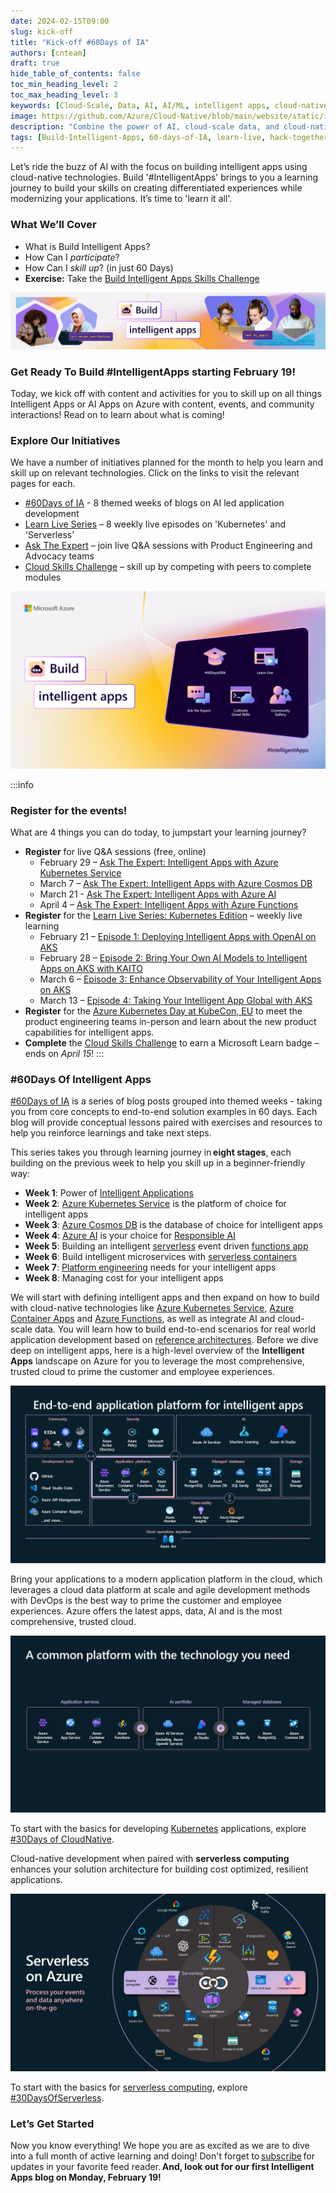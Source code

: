 ```yaml
---
date: 2024-02-15T09:00
slug: kick-off
title: "Kick-off #60Days of IA"
authors: [cnteam]
draft: true
hide_table_of_contents: false
toc_min_heading_level: 2
toc_max_heading_level: 3
keywords: [Cloud-Scale, Data, AI, AI/ML, intelligent apps, cloud-native, 60-days, enterprise apps, digital experiences, app modernization]
image: https://github.com/Azure/Cloud-Native/blob/main/website/static/img/ogImage.png
description: "Combine the power of AI, cloud-scale data, and cloud-native app development to create highly differentiated digital experiences. Develop adaptive, responsive, and personalized experiences by building and modernizing intelligent applications with Azure." 
tags: [Build-Intelligent-Apps, 60-days-of-IA, learn-live, hack-together, community-buzz, ask-the-expert, azure-kubernetes-service, azure-functions, azure-openai, azure-container-apps, azure-cosmos-db, github-copilot, github-codespaces, github-actions]
---
```


<head> 
  <meta property="og:url" content="https://azure.github.io/cloud-native/60daysofia/kick-off"/>
  <meta property="og:type" content="website"/> 
  <meta property="og:title" content="**Build Intelligent Apps | AI Apps on Azure"/> 
  <meta property="og:description" content="Join us on a learning journey to build intelligent apps on Azure. Read all about the upcoming #BuildIntelligentApps initiative on this post!"/> 
  <meta property="og:image" content="https://github.com/Azure/Cloud-Native/blob/main/website/static/img/ogImage.png"/> 
  <meta name="twitter:url" content="https://azure.github.io/Cloud-Native/60daysofIA/kick-off" /> 
  <meta name="twitter:title" content="**Build Intelligent Apps | AI Apps on Azure" /> 
  <meta name="twitter:description" content="Join us on a learning journey to build intelligent apps on Azure. Read all about the upcoming #BuildIntelligentApps initiative on this post!” /> 
  <meta name="twitter:image" content="https://azure.github.io/Cloud-Native/img/ogImage.png" /> 
  <meta name="twitter:card" content="summary_large_image" /> 
  <meta name="twitter:creator" content="@devanshidiaries" /> 
  <link rel="canonical" href="https://azure.github.io/Cloud-Native/60daysofIA/kick-off" /> 
</head> 

<!-- End METADATA -->

Let’s ride the buzz of AI with the focus on building intelligent apps using cloud-native technologies. Build '#IntelligentApps' brings to you a learning journey to build your skills on creating differentiated experiences while modernizing your applications. It’s time to 'learn it all'. 

### What We’ll Cover

* What is Build Intelligent Apps?
* How Can I *participate*?
* How Can I *skill up*? (in just 60 Days)
* **Exercise:** Take the [Build Intelligent Apps Skills Challenge](https://aka.ms/build-ia/csc)

![Build intelligent apps](../../static/img/60-days-of-ia/60-days-of-ia-cloud-skills-banner.jpg)

### Get Ready To Build #IntelligentApps starting February 19!

Today, we kick off with content and activities for you to skill up on all things Intelligent Apps or AI Apps on Azure with content, events, and community interactions! Read on to learn about what is coming!

### Explore Our Initiatives

We have a number of initiatives planned for the month to help you learn and skill up on relevant technologies. Click on the links to visit the relevant pages for each.

* [#60Days of IA](https://aka.ms/build-ia/60days) - 8 themed weeks of blogs on AI led application development
* [Learn Live Series](https://aka.ms/FallForIA/LearnLive) – 8 weekly live episodes on 'Kubernetes' and 'Serverless'
* [Ask The Expert](https://aka.ms/build-ia/ATE-series) – join live Q&A sessions with Product Engineering and Advocacy teams
* [Cloud Skills Challenge](https://aka.ms/build-ia/csc) – skill up by competing with peers to complete modules

![Build intelligent apps](../../static/img/60-days-of-ia/60-days-of-ia-cloud-skills-modules.png)

:::info
### Register for the events!

What are 4 things you can do today, to jumpstart your learning journey?

* **Register** for live Q&A sessions (free, online) 
  * February 29 – [Ask The Expert: Intelligent Apps with Azure Kubernetes Service](https://aka.ms/intelligent-apps/ate-aks/?ocid=buildia24_60days_blogs)
  * March 7 – [Ask The Expert: Intelligent Apps with Azure Cosmos DB](https://aka.ms/intelligent-apps/ate-cosmos/?ocid=buildia24_60days_blogs)
  * March 21 - [Ask The Expert: Intelligent Apps with Azure AI](https://aka.ms/intelligent-apps/ate-ai/?ocid=buildia24_60days_blogs) 
  * April 4 – [Ask The Expert: Intelligent Apps with Azure Functions](https://aka.ms/intelligent-apps/ate-functions/?ocid=buildia24_60days_blogs)
* **Register** for the [Learn Live Series: Kubernetes Edition](https://aka.ms/intelligent-apps/aks-learnlive?ocid=buildia24_LL_website&ocid=buildia24_60days_blogs) – weekly live learning 
  * February 21 – [Episode 1: Deploying Intelligent Apps with OpenAI on AKS](https://aka.ms/learn-live-building-intelligent-apps-aks-ep1?ocid=buildia24_60days_blogs) 
  * February 28 – [Episode 2: Bring Your Own AI Models to Intelligent Apps on AKS with KAITO](https://aka.ms/learn-live-building-intelligent-apps-aks-ep2?ocid=buildia24_60days_blogs)
  * March 6 – [Episode 3: Enhance Observability of Your Intelligent Apps on AKS](https://aka.ms/learn-live-building-intelligent-apps-aks-ep3?ocid=buildia24_60days_blogs)
  * March 13 – [Episode 4: Taking Your Intelligent App Global with AKS](https://aka.ms/learn-live-building-intelligent-apps-aks-ep4?ocid=buildia24_60days_blogs)
* **Register** for the [Azure Kubernetes Day at KubeCon, EU](https://aka.ms/aks-day?ocid=buildia24_60days_blogs) to meet the product engineering teams in-person and learn about the new product capabilities for intelligent apps.
* **Complete** the [Cloud Skills Challenge](https://aka.ms/intelligent-apps/apps-csc?ocid=buildia24_60days_blogs) to earn a Microsoft Learn badge – ends on *April 15*!
:::

### #60Days Of Intelligent Apps

[#60Days of IA](https://aka.ms/build-ia/60days) is a series of blog posts grouped into themed weeks - taking you from core concepts to end-to-end solution examples in 60 days. Each blog will provide conceptual lessons paired with exercises and resources to help you reinforce learnings and take next steps.

This series takes you through learning journey in **eight stages**, each building on the previous week to help you skill up in a beginner-friendly way:

* **Week 1**: Power of [Intelligent Applications](https://azure.microsoft.com/en-us/blog/build-next-generation-ai-powered-applications-on-microsoft-azure/?ocid=buildia24_60days_blogs)
* **Week 2**: [Azure Kubernetes Service](https://learn.microsoft.com/en-us/azure/aks/?ocid=buildia24_60days_blogs) is the platform of choice for intelligent apps
* **Week 3**: [Azure Cosmos DB](https://learn.microsoft.com/en-us/azure/cosmos-db/introduction?ocid=buildia24_60days_blogs) is the database of choice for intelligent apps
* **Week 4**: [Azure AI](https://learn.microsoft.com/en-us/azure/ai-services/ai-services-and-ecosystem?ocid=buildia24_60days_blogs) is your choice for [Responsible AI](https://www.microsoft.com/en-us/ai/responsible-ai?ocid=buildia24_60days_blogs)
* **Week 5**: Building an intelligent [serverless](https://azure.microsoft.com/en-us/solutions/serverless/?ocid=buildia24_60days_blogs) event driven [functions app](https://learn.microsoft.com/en-us/azure/azure-functions/functions-overview?pivots=programming-language-csharp?ocid=buildia24_60days_blogs)
* **Week 6**: Build intelligent microservices with [serverless containers](https://learn.microsoft.com/en-us/azure/container-apps/overview?ocid=buildia24_60days_blogs)
* **Week 7**: [Platform engineering](https://learn.microsoft.com/en-us/platform-engineering/?ocid=buildia24_60days_blogs) needs for your intelligent apps
* **Week 8**: Managing cost for your intelligent apps 

We will start with defining intelligent apps and then expand on how to build with cloud-native technologies like [Azure Kubernetes Service](https://azure.microsoft.com/en-us/products/kubernetes-service/?WT.mc_id=javascript-99907-ninarasi&ocid=buildia24_60days_blogs), [Azure Container Apps](https://azure.microsoft.com/en-us/products/container-apps/?WT.mc_id=javascript-99907-ninarasi&?ocid=buildia24_60days_blogs) and [Azure Functions](https://azure.microsoft.com/en-us/products/functions?WT.mc_id=javascript-99907-ninarasi&?ocid=buildia24_60days_blogs), as well as integrate AI and cloud-scale data. You will learn how to build end-to-end scenarios for real world application development based on [reference architectures](https://learn.microsoft.com/en-us/azure/architecture/??ocid=buildia24_60days_blogs). Before we dive deep on intelligent apps, here is a high-level overview of the **Intelligent Apps** landscape on Azure for you to leverage the most comprehensive, trusted cloud to prime the customer and employee experiences.

![intelligent apps on Azure](../../static/img/60-days-of-ia/blogs/2024-02-15/intelligent-apps-on-azure.png)

Bring your applications to a modern application platform in the cloud, which leverages a cloud data platform at scale and agile development methods with DevOps is the best way to prime the customer and employee experiences. Azure offers the latest apps, data, AI and is the most comprehensive, trusted cloud.

![intelligent apps](../../static/img/60-days-of-ia/blogs/2024-02-15/intelligent-apps.png)

To start with the basics for developing [Kubernetes](https://azure.microsoft.com/en-us/products/kubernetes-service/?WT.mc_id=javascript-99907-ninarasi&ocid=buildia24_60days_blogs) applications, explore [#30Days of CloudNative](https://azure.github.io/Cloud-Native/cnny-2023).

Cloud-native development when paired with **serverless computing** enhances your solution architecture for building cost optimized, resilient applications.

![serverless on Azure](../../static/img/60-days-of-ia/blogs/2024-02-15/serverless-on-azure.jpg)

To start with the basics for [serverless computing](https://azure.microsoft.com/solutions/serverless/?WT.mc_id=javascript-99907-ninarasi&?ocid=buildia24_60days_blogs), explore [#30DaysOfServerless](https://azure.github.io/Cloud-Native/blog).

### Let’s Get Started

Now you know everything! We hope you are as excited as we are to dive into a full month of active learning and doing! Don't forget to [subscribe](https://azure.github.io/Cloud-Native/60DaysOfIA/rss.xml) for updates in your favorite feed reader. **And, look out for our first Intelligent Apps blog on Monday, February 19!**